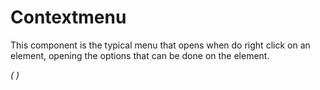 # Contextmenu

This component is the typical menu that opens when do right click on an element, opening the options that can be done on the element.

*(
<doc-playground label="Regular Contextmenu" html="true" js="true" css="true" selector="body" format="true">
  <template type="html-head">
    <script src='framework/doc-eon/eon/eon.js'></script>
    <script>
      eon.import([
        'framework/doc-eon/eon/ui/eon-contextmenu',
        'framework/doc-eon/eon/ui/eon-button',
        'framework/doc-eon/custom/doc-playground/doc-showcase'
      ]);
    </script>
    <style>
      body {
        display: flex;
        flex-wrap: wrap;
      }
    </style>
  </template>
  <template type="html-body">
    <doc-showcase>
      <eon-button id="myButton" label="click" eon-contextmenu="contextmenu1"> </eon-button>
      <eon-contextmenu id="contextmenu1" name="contextmenu1">
        <eon-item value="Copy" icon='<i class="vicon vicon-file"></i>' onclick="console.log('Copy')"></eon-item>
        <eon-item value="Cut" icon='<i class="vicon vicon-build"></i>' onclick="console.log('Cut')"></eon-item>
      </eon-contextmenu>
    </doc-showcase>
  </template>
  <template type="footer">
    {"button":{"action":"changeTheme", "icon":"theme"}}
  </template>
</doc-playground>
)*


